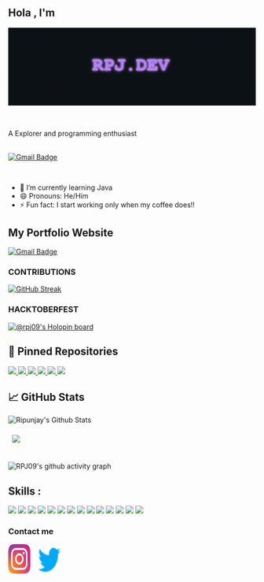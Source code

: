 ## Hola , I'm

![Banner](https://github.com/rpj09/rpj09/blob/main/BANNER4.gif)

<br />
<!--
// ![trophy](https://github-profile-trophy.vercel.app/?username=rpj09&rank=B,C,AAA,AA,A,SSS,SS,S&margin-w=85&margin-h=105&no-bg=true&no-frame=true&theme=nord)
-->

A Explorer and programming enthusiast
<br />
<br />




<!--its the previous gif which is commented out
[robo hello](https://cdn.dribbble.com/users/2131993/screenshots/4948736/media/45dceb640723d72436c427add7966cf8.gif)
-->



[![Gmail Badge](https://img.shields.io/badge/-singhripunjay09@gmail.com-c14438?style=flat-square&logo=Gmail&logoColor=white&link=mailto:singhripunjay09@gmail.com)](mailto:singhripunjay09@gmail.com)

<br />


- 🌱 I’m currently learning Java
- 😄 Pronouns: He/Him
- ⚡ Fun fact: I start working only when my coffee does!!






## My Portfolio Website

[![Gmail Badge](https://img.shields.io/badge/-MY_PERSONAL_PORTFOLIO-c14438?style=?style=for-the-badge&logo=appveyor&logo=PORTFOLIO&logoColor=blue&color=black&link=https://rpj-dev.streamlit.app/)](https://rpj-dev.streamlit.app/)


### CONTRIBUTIONS
[![GitHub Streak](https://streak-stats.demolab.com?user=rpj09&theme=tokyonight&hide_border=true&date_format=M%20j%5B%2C%20Y%5D)](https://git.io/streak-stats)

### HACKTOBERFEST 

[![@rpj09's Holopin board](https://holopin.me/rpj09)](https://holopin.io/@rpj09)

## 📌 Pinned Repositories

  <a href="https://github.com/rpj09/FRIDAY-virtual-assistant">
    <img src="https://github-readme-stats-chrisbinsunny.vercel.app/api/pin/?username=rpj09&repo=FRIDAY-virtual-assistant&show_icons=true&theme=tokyonight&hide_border=true">
  </a>
  
   <a href="https://github.com/rpj09/WSA">
    <img src="https://github-readme-stats-chrisbinsunny.vercel.app/api/pin/?username=rpj09&repo=WSA&show_icons=true&theme=tokyonight&hide_border=true" >
  </a>

  
  <a href="https://github.com/rpj09/Gitreverb">
    <img src="https://github-readme-stats-chrisbinsunny.vercel.app/api/pin/?username=rpj09&repo=Gitreverb&show_icons=true&theme=tokyonight&hide_border=true" >
  </a>


  <a href="https://github.com/rpj09/Portfolio">
    <img src="https://github-readme-stats.vercel.app/api/pin/?username=rpj09&repo=Portfolio&show_icons=true&theme=tokyonight&hide_border=true" >
  </a>
  
 



  <a href="https://github.com/rpj09/UrbanWorkers">
    <img src="https://github-readme-stats-chrisbinsunny.vercel.app/api/pin/?username=rpj09&repo=UrbanWorkers&show_icons=true&theme=tokyonight&hide_border=true" >
  </a>
  
  <a href="https://github.com/rpj09/GitreverbAndroid">
    <img src="https://github-readme-stats-chrisbinsunny.vercel.app/api/pin/?username=rpj09&repo=GitreverbAndroid&show_icons=true&theme=tokyonight&hide_border=true" >
  </a>





## &#x1f4c8; GitHub Stats



![Ripunjay's Github Stats](https://github-readme-stats.vercel.app/api?username=rpj09&show_icons=true&line_height=27&count_private=true&theme=tokyonight&hide_border=true)



<a href="https://github.com/rpj09">
  <img align="center" style="margin:0.5rem" src="https://github-readme-stats.vercel.app/api/top-langs/?username=rpj09&hide=html,css&theme=tokyonight&hide_border=true" />
</a>



<br>



<br>

![RPJ09's github activity graph](https://github-readme-activity-graph.cyclic.app/graph?username=rpj09&theme=tokyo-night&area=true&hide_border=true)
<br>


## Skills :
![](https://img.shields.io/badge/Code-Vim-informational?style=flat&logo=Vim&theme=tokyonight&hide_border=true)
![](https://img.shields.io/badge/Code-Python-informational?style=flat&logo=Python&theme=tokyonight&hide_border=true)
![](https://img.shields.io/badge/Code-Flask-informational?style=flat&logo=Flask&theme=tokyonight&hide_border=true)
![](https://img.shields.io/badge/Code-Django-informational?style=flat&logo=Django&theme=tokyonight&hide_border=true)
![](https://img.shields.io/badge/Code-DRF-informational?style=flat&logo=Django&theme=tokyonight&hide_border=true)
![](https://img.shields.io/badge/Code-Linux-informational?style=flat&logo=Linux&theme=tokyonight&hide_border=true)
![](https://img.shields.io/badge/Code-Bash-informational?style=flat&logo=Bash&theme=tokyonight&hide_border=true)
![](https://img.shields.io/badge/Code-Java-informational?style=flat&logo=Bash&theme=tokyonight&hide_border=true)
![](https://img.shields.io/badge/Code-Android%20Studio-informational?style=flat&logo=Android&theme=tokyonight&hide_border=true)
![](https://img.shields.io/badge/Code-Swift-informational?style=flat&logo=Swift&theme=tokyonight&hide_border=true)
![](https://img.shields.io/badge/Code-Xcode-informational?style=flat&logo=ios&theme=tokyonight&hide_border=true)
![](https://img.shields.io/badge/Code-Firebase-informational?style=flat&logo=Firebase&theme=tokyonight&hide_border=true)
![](https://img.shields.io/badge/Code-MySQL-informational?style=flat&logo=MySQL&theme=tokyonight&hide_border=true)
![](https://img.shields.io/badge/Code-Postgres-informational?style=flat&logo=Postgresql&theme=tokyonight&hide_border=true)



### Contact me

<p align="left">
  <a href="https://www.instagram.com/_rpj09_/?hl=en" target="_blank"><img align="center" src="https://raw.githubusercontent.com/rpj09/rpj09/db6fd1f77f0d220473dc51a7ac4155a61dfc651e/icons/instagram.svg" alt="Ripunjay" height="60" width="45" /></a> &nbsp;&nbsp;
<a href="https://twitter.com/_rpj09_" target="_blank"><img align="center" src="https://raw.githubusercontent.com/rpj09/rpj09/e647111b9aad7836af57b3130ee125554e15f5dc/icons/twitter.svg"  alt="Ripunjay" height="60" width="45" /></a> &nbsp;&nbsp;

</p>





